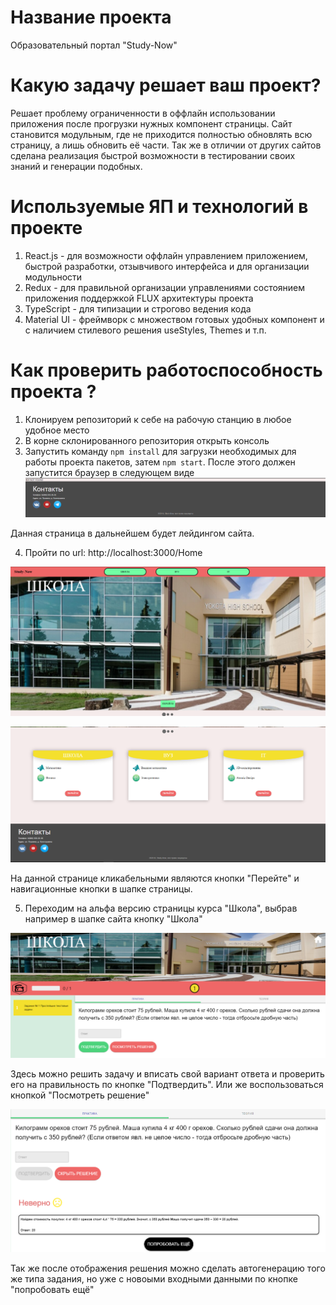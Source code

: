 # Название проекта 
Образовательный портал "Study-Now"

# Какую задачу решает ваш проект?
Решает проблему ограниченности в оффлайн использовании приложения после прогрузки нужных компонент страницы. Сайт становится модульным, где не приходится полностью обновлять всю страницу, а лишь обновить её части. Так же в отличии от других сайтов сделана реализация быстрой возможности в тестировании своих знаний и генерации подобных.

# Используемые ЯП и технологий в проекте
1) React.js - для возможности оффлайн управлением приложением, быстрой разработки, отзывчивого интерфейса и для организации модульности
2) Redux - для правильной организации управлениями состоянием приложения поддержкой FLUX архитектуры проекта
3) TypeScript - для типизации и строгово ведения кода
4) Material UI - фреймворк с множеством готовых удобных компонент и с наличием стилевого решения useStyles, Themes и т.п.

# Как проверить работоспособность проекта ?
1) Клонируем репозиторий к себе на рабочую станцию в любое удобное место
2) В корне склонированного репозитория открыть консоль
3) Запустить команду `npm install` для загрузки необходимых для работы проекта пакетов, затем
`npm start`. После этого должен запустится браузер в следующем виде
![Первый запуск](screenshots/first_start.png)

Данная страница в дальнейшем будет лейдингом сайта.

4) Пройти по url: http://localhost:3000/Home

![Домашняя страница - шапка](screenshots/Home_page1.png)

![Домашняя страница - content и footer](screenshots/Home_page2.png)

На данной странице кликабельными являются кнопки "Перейте" и навигационные кнопки в шапке страницы.

5) Переходим на альфа версию страницы курса "Школа", выбрав например в шапке сайта кнопку "Школа"

![Страница курса "Школа"](screenshots/course_school_page.png)

Здесь можно решить задачу и вписать свой вариант ответа и проверить его на правильность по кнопке "Подтвердить".
Или же воспользоваться кнопкой "Посмотреть решение"

![Отображение решения](screenshots/check_answer.png)

Так же после отображения решения можно сделать автогенерацию того же типа задания, но уже с новоыми входными данными по кнопке "попробовать ещё"
